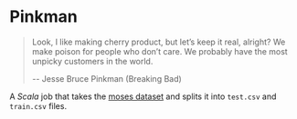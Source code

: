 # Pinkman
> Look, I like making cherry product, but let’s keep it real, alright? 
> We make poison for people who don’t care. We probably have the most unpicky customers in the world.
>
> -- Jesse Bruce Pinkman (Breaking Bad)

A _Scala_ job that takes the [moses dataset](https://github.com/molecularsets/moses) and splits it into `test.csv` and `train.csv` files.
